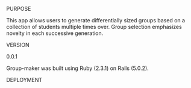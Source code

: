 PURPOSE

This app allows users to generate differentially sized groups based on a collection of students multiple times over.  Group selection emphasizes novelty in each successive generation.

VERSION

0.0.1

Group-maker was built using Ruby (2.3.1) on Rails (5.0.2).

DEPLOYMENT

